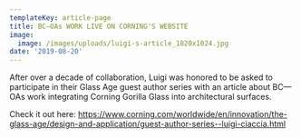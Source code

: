 ```yaml
---
templateKey: article-page
title: BC—OAs WORK LIVE ON CORNING'S WEBSITE
image:
  image: /images/uploads/luigi-s-article_1820x1024.jpg
date: '2019-08-20'
---
```

After over a decade of collaboration, Luigi was honored to be asked to participate in their Glass Age guest author series with an article about BC—OAs work integrating Corning Gorilla Glass into architectural surfaces.

Check it out here: https://www.corning.com/worldwide/en/innovation/the-glass-age/design-and-application/guest-author-series--luigi-ciaccia.html
